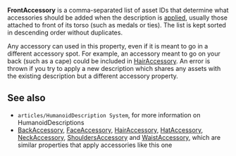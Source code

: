 **FrontAccessory** is a comma-separated list of asset IDs that determine what accessories should be added when the description is [applied](https://developer.roblox.com/en-us/api-reference/function/Humanoid/ApplyDescription), usually those attached to front of its torso (such as medals or ties). The list is kept sorted in descending order without duplicates.

Any accessory can used in this property, even if it is meant to go in a different accessory spot. For example, an accessory meant to go on your back (such as a cape) could be included in [HairAccessory](https://developer.roblox.com/en-us/api-reference/property/HumanoidDescription/HairAccessory). An error is thrown if you try to apply a new description which shares any assets with the existing description but a different accessory property.

See also
--------

*   `articles/HumanoidDescription System`, for more information on HumanoidDescriptions
*   [BackAccessory](https://developer.roblox.com/en-us/api-reference/property/HumanoidDescription/BackAccessory), [FaceAccessory](https://developer.roblox.com/en-us/api-reference/property/HumanoidDescription/FaceAccessory), [HairAccessory](https://developer.roblox.com/en-us/api-reference/property/HumanoidDescription/HairAccessory), [HatAccessory](https://developer.roblox.com/en-us/api-reference/property/HumanoidDescription/HatAccessory), [NeckAccessory](https://developer.roblox.com/en-us/api-reference/property/HumanoidDescription/NeckAccessory), [ShouldersAccessory](https://developer.roblox.com/en-us/api-reference/property/HumanoidDescription/ShouldersAccessory) and [WaistAccessory](https://developer.roblox.com/en-us/api-reference/property/HumanoidDescription/WaistAccessory), which are similar properties that apply accessories like this one